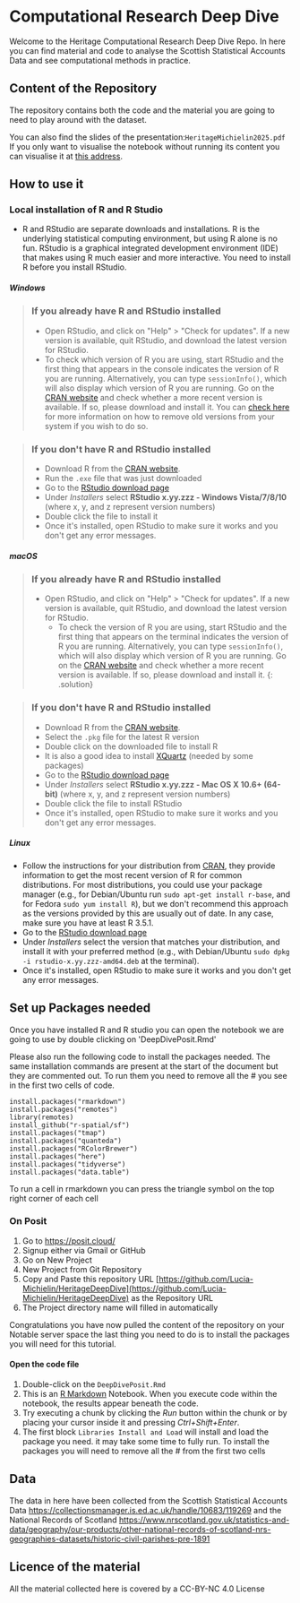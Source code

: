 # Computational Research Deep Dive
Welcome to the Heritage Computational Research Deep Dive Repo. In here you can find material and code to analyse the Scottish Statistical Accounts Data and see computational methods in practice.

## Content of the Repository
The repository contains both the code and the material you are going to need to play around with the dataset. 

You can also find the slides of the presentation:`HeritageMichielin2025.pdf`
If you only want to visualise the notebook without running its content you can visualise it at [this address](https://htmlpreview.github.io/?https://github.com/Lucia-Michielin/HeritageDeepDive/blob/main/DeepDivePosit.html).


## How to use it

### Local installation of R and R Studio 
* R and RStudio are separate downloads and installations. R is the
underlying statistical computing environment, but using R alone is no
fun. RStudio is a graphical integrated development environment (IDE) that makes
using R much easier and more interactive. You need to install R before you
install RStudio.

##### Windows

> ### If you already have R and RStudio installed
>
> * Open RStudio, and click on "Help" > "Check for updates". If a new version is
> available, quit RStudio, and download the latest version for RStudio.
> * To check which version of R you are using, start RStudio and the first thing
>  that appears in the console indicates the version of R you are
>  running. Alternatively, you can type `sessionInfo()`, which will also display
>  which version of R you are running. Go on
>  the [CRAN website](https://cran.r-project.org/bin/windows/base/) and check
> whether a more recent version is available. If so, please download and install
> it. You can [check here](https://cran.r-project.org/bin/windows/base/rw-FAQ.html#How-do-I-UNinstall-R_003f) for
> more information on how to remove old versions from your system if you wish to do so.

> ### If you don't have R and RStudio installed
>
> * Download R from
>  the [CRAN website](https://cran.r-project.org/bin/windows/base/release.htm).
> * Run the `.exe` file that was just downloaded
> * Go to the [RStudio download page](https://www.rstudio.com/products/rstudio/download/#download)
> * Under *Installers* select **RStudio x.yy.zzz - Windows Vista/7/8/10** (where x, y, and z represent version numbers)
> * Double click the file to install it
> * Once it's installed, open RStudio to make sure it works and you don't get any
> error messages.


##### macOS

> ### If you already have R and RStudio installed
>
> * Open RStudio, and click on "Help" > "Check for updates". If a new version is
>	available, quit RStudio, and download the latest version for RStudio.
>	* To check the version of R you are using, start RStudio and the first thing
>	  that appears on the terminal indicates the version of R you are running. Alternatively, you can type `sessionInfo()`, which will 
>	also display which version of R you are running. Go on
>	  the [CRAN website](https://cran.r-project.org/bin/macosx/) and check
>	  whether a more recent version is available. If so, please download and install
>	  it.
{: .solution}

> ### If you don't have R and RStudio installed
>
> * Download R from
>   the [CRAN website](https://cran.r-project.org/bin/macosx/).
> * Select the `.pkg` file for the latest R version
> * Double click on the downloaded file to install R
> * It is also a good idea to install [XQuartz](https://www.xquartz.org/) (needed
>   by some packages)
> * Go to the [RStudio download page](https://www.rstudio.com/products/rstudio/download/#download)
> * Under *Installers* select **RStudio x.yy.zzz - Mac OS X 10.6+ (64-bit)**
>   (where x, y, and z represent version numbers)
> * Double click the file to install RStudio
> * Once it's installed, open RStudio to make sure it works and you don't get any
>   error messages.

##### Linux

* Follow the instructions for your distribution
 from [CRAN](https://cloud.r-project.org/bin/linux), they provide information
 to get the most recent version of R for common distributions. For most
 distributions, you could use your package manager (e.g., for Debian/Ubuntu run
 `sudo apt-get install r-base`, and for Fedora `sudo yum install R`), but we
 don't recommend this approach as the versions provided by this are
 usually out of date. In any case, make sure you have at least R 3.5.1.
* Go to the [RStudio download
  page](https://www.rstudio.com/products/rstudio/download/#download)
* Under *Installers* select the version that matches your distribution, and
   install it with your preferred method (e.g., with Debian/Ubuntu `sudo dpkg -i
   rstudio-x.yy.zzz-amd64.deb` at the terminal).
* Once it's installed, open RStudio to make sure it works and you don't get any
   error messages.

## Set up Packages needed
Once you have installed R and R studio you can open the notebook we are going to use by double clicking on 'DeepDivePosit.Rmd'


Please also run the following code to install the packages needed. The same installation commands are present at the start of the document but they are commented out. 
To run them you need to remove all the # you see in the first two cells of code.

 ```
install.packages("rmarkdown")
install.packages("remotes")
library(remotes)
install_github("r-spatial/sf")
install.packages("tmap")
install.packages("quanteda")
install.packages("RColorBrewer")
install.packages("here")
install.packages("tidyverse")
install.packages("data.table")
 ```
To run a cell in rmarkdown you can press the triangle symbol on the top right corner of each cell 

### On Posit 
1. Go to https://posit.cloud/
2. Signup either via Gmail or GitHub
3. Go on New Project
4. New Project from Git Repository
5. Copy and Paste this repository URL [https://github.com/Lucia-Michielin/HeritageDeepDive](https://github.com/Lucia-Michielin/HeritageDeepDive) as the Repository URL
6. The Project directory name will filled in automatically

Congratulations you have now pulled the content of the repository on your Notable server space the last thing you need to do is to install the packages you will need for this tutorial.

#### Open the code file
1. Double-click on the `DeepDivePosit.Rmd`
2. This is an [R Markdown](http://rmarkdown.rstudio.com) Notebook. When you execute code within the notebook, the results appear beneath the code.
3. Try executing a chunk by clicking the *Run* button within the chunk or by placing your cursor inside it and pressing *Ctrl+Shift+Enter*.
4. The first block `Libraries Install and Load` will install and load the package you need. it may take some time to fully run. To install the packages you will need to remove all the # from the first two cells

## Data 
The data in here have been collected from the Scottish Statistical Accounts Data https://collectionsmanager.is.ed.ac.uk/handle/10683/119269 and the National Records of Scotland https://www.nrscotland.gov.uk/statistics-and-data/geography/our-products/other-national-records-of-scotland-nrs-geographies-datasets/historic-civil-parishes-pre-1891

## Licence of the material
All the material collected here is covered by a CC-BY-NC 4.0 License

